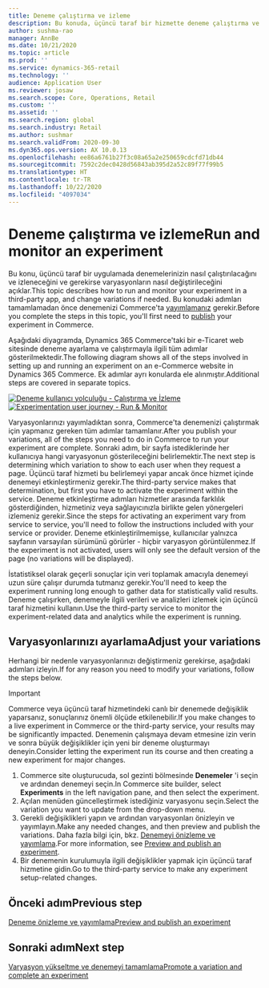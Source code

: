 ```yaml
---
title: Deneme çalıştırma ve izleme
description: Bu konuda, üçüncü taraf bir hizmette deneme çalıştırma ve izlemenin nasıl yapılacağı anlatılmaktadır. Ayrıca deneme başlatıldıktan sonra varyasyonlarda nasıl değişiklik yapılacağı da açıklanmaktadır.
author: sushma-rao
manager: AnnBe
ms.date: 10/21/2020
ms.topic: article
ms.prod: ''
ms.service: dynamics-365-retail
ms.technology: ''
audience: Application User
ms.reviewer: josaw
ms.search.scope: Core, Operations, Retail
ms.custom: ''
ms.assetid: ''
ms.search.region: global
ms.search.industry: Retail
ms.author: sushmar
ms.search.validFrom: 2020-09-30
ms.dyn365.ops.version: AX 10.0.13
ms.openlocfilehash: ee86a6761b27f3c08a65a2e250659cdcfd71db44
ms.sourcegitcommit: 7592c2dec0428d56843ab395d2a52c89f77f99b5
ms.translationtype: HT
ms.contentlocale: tr-TR
ms.lasthandoff: 10/22/2020
ms.locfileid: "4097034"
---
```

# <a name="run-and-monitor-an-experiment"></a><span data-ttu-id="379d7-104">Deneme çalıştırma ve izleme</span><span class="sxs-lookup"><span data-stu-id="379d7-104">Run and monitor an experiment</span></span>

<span data-ttu-id="379d7-105">Bu konu, üçüncü taraf bir uygulamada denemelerinizin nasıl çalıştırılacağını ve izleneceğini ve gerekirse varyasyonların nasıl değiştirileceğini açıklar.</span><span class="sxs-lookup"><span data-stu-id="379d7-105">This topic describes how to run and monitor your experiment in a third-party app, and change variations if needed.</span></span> <span data-ttu-id="379d7-106">Bu konudaki adımları tamamlamadan önce denemenizi Commerce'ta [yayımlamanız](experimentation-preview-publish.md) gerekir.</span><span class="sxs-lookup"><span data-stu-id="379d7-106">Before you complete the steps in this topic, you'll first need to [publish](experimentation-preview-publish.md) your experiment in Commerce.</span></span> 

<span data-ttu-id="379d7-107">Aşağıdaki diyagramda, Dynamics 365 Commerce'taki bir e-Ticaret web sitesinde deneme ayarlama ve çalıştırmayla ilgili tüm adımlar gösterilmektedir.</span><span class="sxs-lookup"><span data-stu-id="379d7-107">The following diagram shows all of the steps involved in setting up and running an experiment on an e-Commerce website in Dynamics 365 Commerce.</span></span> <span data-ttu-id="379d7-108">Ek adımlar ayrı konularda ele alınmıştır.</span><span class="sxs-lookup"><span data-stu-id="379d7-108">Additional steps are covered in separate topics.</span></span>

<span data-ttu-id="379d7-109">[ ![Deneme kullanıcı yolculuğu - Çalıştırma ve İzleme](./media/experimentation_run_monitor.svg) ](./media/experimentation_run_monitor.svg#lightbox)</span><span class="sxs-lookup"><span data-stu-id="379d7-109">[ ![Experimentation user journey - Run & Monitor](./media/experimentation_run_monitor.svg) ](./media/experimentation_run_monitor.svg#lightbox)</span></span>

<span data-ttu-id="379d7-110">Varyasyonlarınızı yayımladıktan sonra, Commerce'ta denemenizi çalıştırmak için yapmanız gereken tüm adımlar tamamlanır.</span><span class="sxs-lookup"><span data-stu-id="379d7-110">After you publish your variations, all of the steps you need to do in Commerce to run your experiment are complete.</span></span> <span data-ttu-id="379d7-111">Sonraki adım, bir sayfa istediklerinde her kullanıcıya hangi varyasyonun gösterileceğini belirlemektir.</span><span class="sxs-lookup"><span data-stu-id="379d7-111">The next step is determining which variation to show to each user when they request a page.</span></span> <span data-ttu-id="379d7-112">Üçüncü taraf hizmeti bu belirlemeyi yapar ancak önce hizmet içinde denemeyi etkinleştirmeniz gerekir.</span><span class="sxs-lookup"><span data-stu-id="379d7-112">The third-party service makes that determination, but first you have to activate the experiment within the service.</span></span> <span data-ttu-id="379d7-113">Deneme etkinleştirme adımları hizmetler arasında farklılık gösterdiğinden, hizmetiniz veya sağlayıcınızla birlikte gelen yönergeleri izlemeniz gerekir.</span><span class="sxs-lookup"><span data-stu-id="379d7-113">Since the steps for activating an experiment vary from service to service, you'll need to follow the instructions included with your service or provider.</span></span> <span data-ttu-id="379d7-114">Deneme etkinleştirilmemişse, kullanıcılar yalnızca sayfanın varsayılan sürümünü görürler - hiçbir varyasyon görüntülenmez.</span><span class="sxs-lookup"><span data-stu-id="379d7-114">If the experiment is not activated, users will only see the default version of the page (no variations will be displayed).</span></span>

<span data-ttu-id="379d7-115">İstatistiksel olarak geçerli sonuçlar için veri toplamak amacıyla denemeyi uzun süre çalışır durumda tutmanız gerekir.</span><span class="sxs-lookup"><span data-stu-id="379d7-115">You'll need to keep the experiment running long enough to gather data for statistically valid results.</span></span> <span data-ttu-id="379d7-116">Deneme çalışırken, denemeyle ilgili verileri ve analizleri izlemek için üçüncü taraf hizmetini kullanın.</span><span class="sxs-lookup"><span data-stu-id="379d7-116">Use the third-party service to monitor the experiment-related data and analytics while the experiment is running.</span></span>

## <a name="adjust-your-variations"></a><span data-ttu-id="379d7-117">Varyasyonlarınızı ayarlama</span><span class="sxs-lookup"><span data-stu-id="379d7-117">Adjust your variations</span></span>
<span data-ttu-id="379d7-118">Herhangi bir nedenle varyasyonlarınızı değiştirmeniz gerekirse, aşağıdaki adımları izleyin.</span><span class="sxs-lookup"><span data-stu-id="379d7-118">If for any reason you need to modify your variations, follow the steps below.</span></span>

> [!IMPORTANT]
> <span data-ttu-id="379d7-119">Commerce veya üçüncü taraf hizmetindeki canlı bir denemede değişiklik yaparsanız, sonuçlarınız önemli ölçüde etkilenebilir.</span><span class="sxs-lookup"><span data-stu-id="379d7-119">If you make changes to a live experiment in Commerce or the third-party service, your results may be significantly impacted.</span></span> <span data-ttu-id="379d7-120">Denemenin çalışmaya devam etmesine izin verin ve sonra büyük değişiklikler için yeni bir deneme oluşturmayı deneyin.</span><span class="sxs-lookup"><span data-stu-id="379d7-120">Consider letting the experiment run its course and then creating a new experiment for major changes.</span></span>

1. <span data-ttu-id="379d7-121">Commerce site oluşturucuda, sol gezinti bölmesinde **Denemeler** 'i seçin ve ardından denemeyi seçin.</span><span class="sxs-lookup"><span data-stu-id="379d7-121">In Commerce site builder, select **Experiments** in the left navigation pane, and then select the experiment.</span></span> 
1. <span data-ttu-id="379d7-122">Açılan menüden güncelleştirmek istediğiniz varyasyonu seçin.</span><span class="sxs-lookup"><span data-stu-id="379d7-122">Select the variation you want to update from the drop-down menu.</span></span>
1. <span data-ttu-id="379d7-123">Gerekli değişiklikleri yapın ve ardından varyasyonları önizleyin ve yayımlayın.</span><span class="sxs-lookup"><span data-stu-id="379d7-123">Make any needed changes, and then preview and publish the variations.</span></span> <span data-ttu-id="379d7-124">Daha fazla bilgi için, bkz. [Denemeyi önizleme ve yayımlama](experimentation-preview-publish.md).</span><span class="sxs-lookup"><span data-stu-id="379d7-124">For more information, see [Preview and publish an experiment](experimentation-preview-publish.md).</span></span>
1. <span data-ttu-id="379d7-125">Bir denemenin kurulumuyla ilgili değişiklikler yapmak için üçüncü taraf hizmetine gidin.</span><span class="sxs-lookup"><span data-stu-id="379d7-125">Go to the third-party service to make any experiment setup-related changes.</span></span>
    
## <a name="previous-step"></a><span data-ttu-id="379d7-126">Önceki adım</span><span class="sxs-lookup"><span data-stu-id="379d7-126">Previous step</span></span>
[<span data-ttu-id="379d7-127">Deneme önizleme ve yayımlama</span><span class="sxs-lookup"><span data-stu-id="379d7-127">Preview and publish an experiment</span></span>](experimentation-preview-publish.md)

## <a name="next-step"></a><span data-ttu-id="379d7-128">Sonraki adım</span><span class="sxs-lookup"><span data-stu-id="379d7-128">Next step</span></span>
[<span data-ttu-id="379d7-129">Varyasyon yükseltme ve denemeyi tamamlama</span><span class="sxs-lookup"><span data-stu-id="379d7-129">Promote a variation and complete an experiment</span></span>](experimentation-review-complete.md)

